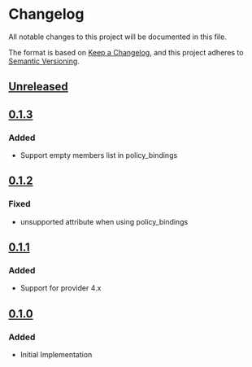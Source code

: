 # Changelog

All notable changes to this project will be documented in this file.

The format is based on [Keep a Changelog](https://keepachangelog.com/en/1.0.0/),
and this project adheres to [Semantic Versioning](https://semver.org/spec/v2.0.0.html).

## [Unreleased]

## [0.1.3]

### Added

- Support empty members list in policy_bindings

## [0.1.2]

### Fixed

- unsupported attribute when using policy_bindings

## [0.1.1]

### Added

- Support for provider 4.x

## [0.1.0]

### Added

- Initial Implementation

<!-- markdown-link-check-disable -->

[unreleased]: https://github.com/mineiros-io/terraform-google-secret-manager/compare/v0.1.3...HEAD
[0.1.3]: https://github.com/mineiros-io/terraform-google-secret-manager/compare/v0.1.2...v0.1.3
[0.1.2]: https://github.com/mineiros-io/terraform-google-secret-manager/compare/v0.1.1...v0.1.2
[0.1.1]: https://github.com/mineiros-io/terraform-google-secret-manager/compare/v0.1.0...v0.1.1
[0.1.0]: https://github.com/mineiros-io/terraform-google-secret-manager/releases/tag/v0.1.0

<!-- markdown-link-check-disabled -->
